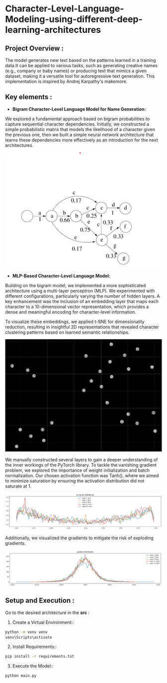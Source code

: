 # Character-Level-Language-Modeling-using-different-deep-learning-architectures

## Project Overview :
The model generates new text based on the patterns learned in a training data.It can be applied to various tasks, such as generating creative names (e.g., company or baby names) or producing text that mimics a given dataset, making it a versatile tool for autoregressive text generation. This implementation is inspired by Andrej Karpathy's makemore.

## Key elements :

- **Bigram Character-Level Language Model for Name Generation:**
  
We explored a fundamental approach based on bigram probabilities to capture sequential character dependencies. Initially, we constructed a simple probabilistic matrix that models the likelihood of a character given the previous one, then we built a simple neural network architecture that learns these dependencies more effectively as an introduction for the next architectures.

![probabilities](images/bigram.png)

- **MLP-Based Character-Level Language Model:**

Building on the bigram model, we implemented a more sophisticated architecture using a multi-layer perceptron (MLP). We experimented with different configurations, particularly varying the number of hidden layers. A key enhancement was the inclusion of an embedding layer that maps each character to a 10-dimensional vector representation, which provides a dense and meaningful encoding for character-level information.

To visualize these embeddings, we applied t-SNE for dimensionality reduction, resulting in insightful 2D representations that revealed character clustering patterns based on learned semantic relationships.

![char embeddings](images/embed2.png)


We manually constructed several layers to gain a deeper understanding of the inner workings of the PyTorch library. To tackle the vanishing gradient problem, we explored the importance of weight initialization and batch normalization. Our chosen activation function was Tanh(), where we aimed to minimize saturation by ensuring the activation distribution did not saturate at 1.

![activation distribution](images/acti.png)

Additionally, we visualized the gradients to mitigate the risk of exploding gradients.

![gradient distribution](images/gra.png)

## Setup and Execution :
Go to the desired architecture in the **src** :

1. Create a Virtual Environment::

```bash
python -m venv venv
venv\Scripts\activate
```

2. Install Requirements::

```bash
pip install -r requirements.txt
```

3. Execute the Model::

```bash
python main.py
```
